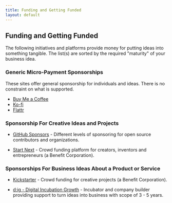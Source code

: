 ```yaml
---
title: Funding and Getting Funded
layout: default
---
```


## Funding and Getting Funded

The following initiatives and platforms provide money for putting ideas into something tangible. The list(s) are sorted by the required "maturity" of your business idea.

### Generic Micro-Payment Sponsorships

These sites offer general sponsorship for individuals and ideas. There is no constraint on what is supported.

- [Buy Me a Coffee](https://www.buymeacoffee.com/)
- [Ko-fi](https://ko-fi.com/)
- [Flattr](https://flattr.com/)

### Sponsorship For Creative Ideas and Projects

- [GitHub Sponsors](https://docs.github.com/en/sponsors) - Different levels of sponsoring for open source contributors and organizations.

- [Start Next](https://www.startnext.com/) - Crowd funding platform for creators, inventors and entrepreneurs (a Benefit Corporation).

### Sponsorships For Business Ideas About a Product or Service

- [Kickstarter](https://www.kickstarter.com/) - Crowd funding for creative projects (a Benefit Corporation).

- [d:ig - Digital Incubation Growth](https://www.inc-growth.com/) - Incubator and company builder providing support to turn ideas into business with scope of 3 - 5 years.
